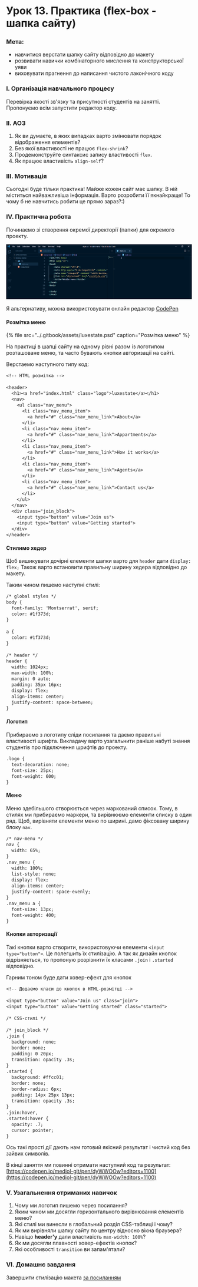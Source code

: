 # Урок 13. Практика \(flex-box - шапка сайту\)

### Мета:

* навчитися верстати шапку сайту відповідно до макету
* розвивати навички комбінаторного мислення та конструкторської уяви
* виховувати прагнення до написання чистого лаконічного коду

### І. Організація навчального процесу

Перевірка якості зв'язку та присутності студентів на занятті. Пропонуємо всім запустити редактор коду.

### ІІ. АОЗ

1. Як ви думаєте, в яких випадках варто змінювати порядок відображення елементів?
2. Без якої властивості не працює `flex-shrink`?
3. Продемонструйте синтаксис запису властивості `flex`.
4. Як працює властивість `align-self`?

### ІІІ. Мотивація

Сьогодні буде тільки практика! Майже кожен сайт має шапку. В ній міститься найважливіша інформація. Варто розробити її якнайкраще! То чому б не навчитись робити це прямо зараз?:\)

### IV. Практична робота

Починаємо зі створення окремої директорії \(папки\) для окремого проекту.

![](../.gitbook/assets/image%20%28148%29.png)

Я альтернативу, можна використовувати онлайн редактор [CodePen](https://codepen.io/)

#### Розмітка меню

{% file src="../.gitbook/assets/luxestate.psd" caption="Розмітка меню" %}

На практиці в шапці сайту на одному рівні разом із логотипом розташоване меню, та часто бувають кнопки авторизації на сайті.

Верстаемо наступного типу код:

```text
<!-- HTML розмітка -->

<header>
  <h1><a href="index.html" class="logo">luxestate</a></h1>
  <nav>
    <ul class="nav_menu">
      <li class="nav_menu_item">
        <a href="#" class="nav_menu_link">About</a>
      </li>
      <li class="nav_menu_item">
        <a href="#" class="nav_menu_link">Appartments</a>
      </li>
      <li class="nav_menu_item">
        <a href="#" class="nav_menu_link">How it works</a>
      </li>
      <li class="nav_menu_item">
        <a href="#" class="nav_menu_link">Agents</a>
      </li>
      <li class="nav_menu_item">
        <a href="#" class="nav_menu_link">Contact us</a>
      </li>
    </ul>
  </nav>
  <div class="join_block">
    <input type="button" value="Join us">
    <input type="button" value="Getting started">
  </div>
</header>
```

#### Стилимо хедер

Щоб вишикувати дочірні елементи шапки варто для `header` дати `display: flex;` Також варто встановити правильну ширину хедера відповідно до макету.

Таким чином пишемо наступні стилі:

```text
/* global styles */
body {
  font-family: 'Montserrat', serif;
  color: #1f373d;
}

a {
  color: #1f373d;
}

/* header */
header {
  width: 1024px;
  max-width: 100%;
  margin: 0 auto;
  padding: 35px 16px;
  display: flex;
  align-items: center;
  justify-content: space-between;
}
```

#### Логотип

Прибираємо з логотипу сліди посилання та даємо правильні властивості шрифта. Викладачу варто узагальнити раніше набуті знання студентів про підключення шрифтів до проекту.

```text
.logo {
  text-decoration: none;
  font-size: 25px;
  font-weight: 600;
}
```

#### Меню

Меню здебільшого створюється через маркований список. Тому, в стилях ми прибираємо маркери, та вирівнюємо елементи списку в один ряд. Щоб, вирівняти елементи меню по ширині. дамо фіксовану ширину блоку `nav`.

```text
/* nav-menu */
nav {
  width: 65%;
}
.nav_menu {
  width: 100%;
  list-style: none;
  display: flex;
  align-items: center;
  justify-content: space-evenly;
}
.nav_menu a {
  font-size: 13px;
  font-weight: 400;
}
```

#### Кнопки авторизації

Такі кнопки варто створити, використовуючи елементи `<input type="button">`. Це полегшить їх стилізацію. А так як дизайн кнопок відрізняється, то пропоную розрізнити їх класами `.join` і `.started` відповідно.

Гарним тоном буде дати ховер-ефект для кнопок

```text
<!-- Додаємо класи до кнопок в HTML-розмітці -->

<input type="button" value="Join us" class="join">
<input type="button" value="Getting started" class="started">

/* CSS-стилі */

/* join_block */
.join {
  background: none;
  border: none;
  padding: 0 20px;
  transition: opacity .3s;
}
.started {
  background: #ffcc01;
  border: none;
  border-radius: 6px;
  padding: 14px 25px 13px;
  transition: opacity .3s;
}
.join:hover,
.started:hover {
  opacity: .7;
  cursor: pointer;
}
```

Ось такі прості дії дають нам готовий якісний результат і чистий код без зайвих символів.

В кінці заняття ми повинні отримати наступний код та результат: [https://codepen.io/mediol-git/pen/dyWWOOw?editors=1100](https://codepen.io/mediol-git/pen/dyWWOOw?editors=1100)

### V. Узагальнення отриманих навичок

1. Чому ми логотип пишемо через посилання?
2. Яким чином ми досягли горизонтального вирівнювання елементів меню?
3. Які стилі ми винесли в глобальний розділ CSS-таблиці і чому?
4. Як ми вирівняли шапку сайту по центру відносно вікна браузера?
5. Навіщо **header'у** дали властивість `max-width: 100%`?
6. Як ми досягли плавності ховер-ефектів кнопок?
7. Які особливості `transition` ви запам'ятали?

### VI. Домашнє завдання

Завершити стилізацію макета [за посиланням](https://app.schoology.com/attachment/1690243710/source/43c4de3c2e4527ba30dea723be71976d.psd)

